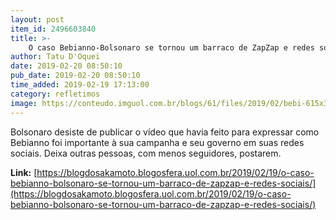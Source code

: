 ```yaml
---
layout: post
item_id: 2496603840
title: >-
    O caso Bebianno-Bolsonaro se tornou um barraco de ZapZap e redes sociais
author: Tatu D'Oquei
date: 2019-02-20 08:50:10
pub_date: 2019-02-20 08:50:10
time_added: 2019-02-19 17:13:00
category: refletimos
image: https://conteudo.imguol.com.br/blogs/61/files/2019/02/bebi-615x300.jpg
---
```


Bolsonaro desiste de publicar o vídeo que havia feito para expressar como Bebianno foi importante à sua campanha e seu governo em suas redes sociais. Deixa outras pessoas, com menos seguidores, postarem.

**Link:** [https://blogdosakamoto.blogosfera.uol.com.br/2019/02/19/o-caso-bebianno-bolsonaro-se-tornou-um-barraco-de-zapzap-e-redes-sociais/](https://blogdosakamoto.blogosfera.uol.com.br/2019/02/19/o-caso-bebianno-bolsonaro-se-tornou-um-barraco-de-zapzap-e-redes-sociais/)

